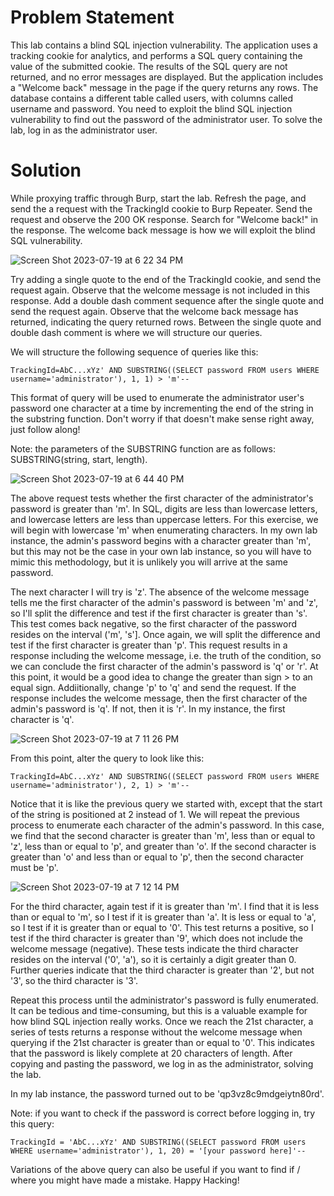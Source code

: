 # Problem Statement

This lab contains a blind SQL injection vulnerability. The application uses a tracking cookie for analytics, and performs a SQL query containing the value of the submitted cookie. The results of the SQL query are not returned, and no error messages are displayed. But the application includes a "Welcome back" message in the page if the query returns any rows. The database contains a different table called users, with columns called username and password. You need to exploit the blind SQL injection vulnerability to find out the password of the administrator user. To solve the lab, log in as the administrator user. 

# Solution

While proxying traffic through Burp, start the lab. Refresh the page, and send the a request with the TrackingId cookie to Burp Repeater. Send the request and observe the 200 OK response. Search for "Welcome back!" in the response. The welcome back message is how we will exploit the blind SQL vulnerability. 

![Screen Shot 2023-07-19 at 6 22 34 PM](https://github.com/LakesideLich/WebSecurityAcademy/assets/43506369/c28ae4e4-6737-48ab-9458-eba3aa8c3ca1)

Try adding a single quote to the end of the TrackingId cookie, and send the request again. Observe that the welcome message is not included in this response. Add a double dash comment sequence after the single quote and send the request again. Observe that the welcome back message has returned, indicating the query returned rows. Between the single quote and double dash comment is where we will structure our queries. 

We will structure the following sequence of queries like this:

```
TrackingId=AbC...xYz' AND SUBSTRING((SELECT password FROM users WHERE username='administrator'), 1, 1) > 'm'--
```

This format of query will be used to enumerate the administrator user's password one character at a time by incrementing the end of the string in the substring function. Don't worry if that doesn't make sense right away, just follow along! 

Note: the parameters of the SUBSTRING function are as follows: SUBSTRING(string, start, length). 

![Screen Shot 2023-07-19 at 6 44 40 PM](https://github.com/LakesideLich/WebSecurityAcademy/assets/43506369/28e0d950-fad9-4bb4-b48b-0b1e19e20b2f)

The above request tests whether the first character of the administrator's password is greater than 'm'. In SQL, digits are less than lowercase letters, and lowercase letters are less than uppercase letters. For this exercise, we will begin with lowercase 'm' when enumerating characters. In my own lab instance, the admin's password begins with a character greater than 'm', but this may not be the case in your own lab instance, so you will have to mimic this methodology, but it is unlikely you will arrive at the same password. 

The next character I will try is 'z'. The absence of the welcome message tells me the first character of the admin's password is between 'm' and 'z', so I'll split the difference and test if the first character is greater than 's'. This test comes back negative, so the first character of the password resides on the interval ('m', 's']. Once again, we will split the difference and test if the first character is greater than 'p'. This request results in a response including the welcome message, i.e. the truth of the condition, so we can conclude the first character of the admin's password is 'q' or 'r'. At this point, it would be a good idea to change the greater than sign > to an equal sign. Addiitionally, change 'p' to 'q' and send the request. If the response includes the welcome message, then the first character of the admin's password is 'q'. If not, then it is 'r'. In my instance, the first character is 'q'. 

![Screen Shot 2023-07-19 at 7 11 26 PM](https://github.com/LakesideLich/WebSecurityAcademy/assets/43506369/9b6ef2ab-d351-4bcb-90d5-b746f9be199f)

From this point, alter the query to look like this:

```
TrackingId=AbC...xYz' AND SUBSTRING((SELECT password FROM users WHERE username='administrator'), 2, 1) > 'm'--
```

Notice that it is like the previous query we started with, except that the start of the string is positioned at 2 instead of 1. We will repeat the previous process to enumerate each character of the admin's password. In this case, we find that the second character is greater than 'm', less than or equal to 'z', less than or equal to 'p', and greater than 'o'. If the second character is greater than 'o' and less than or equal to 'p', then the second character must be 'p'. 

![Screen Shot 2023-07-19 at 7 12 14 PM](https://github.com/LakesideLich/WebSecurityAcademy/assets/43506369/0155f51c-8192-4d14-bfcc-f99ea155e27d)

For the third character, again test if it is greater than 'm'. I find that it is less than or equal to 'm', so I test if it is greater than 'a'. It is less or equal to 'a', so I test if it is greater than or equal to '0'. This test returns a positive, so I test if the third character is greater than '9', which does not include the welcome message (negative). These tests indicate the third character resides on the interval ('0', 'a'), so it is certainly a digit greater than 0. Further queries indicate that the third character is greater than '2', but not '3', so the third character is '3'. 

Repeat this process until the administrator's password is fully enumerated. It can be tedious and time-consuming, but this is a valuable example for how blind SQL injection really works. Once we reach the 21st character, a series of tests returns a response without the welcome message when querying if the 21st character is greater than or equal to '0'. This indicates that the password is likely complete at 20 characters of length. After copying and pasting the password, we log in as the administrator, solving the lab. 

In my lab instance, the password turned out to be 'qp3vz8c9mdgeiytn80rd'. 

Note: if you want to check if the password is correct before logging in, try this query:

```
TrackingId = 'AbC...xYz' AND SUBSTRING((SELECT password FROM users WHERE username='administrator'), 1, 20) = '[your password here]'--
```

Variations of the above query can also be useful if you want to find if / where you might have made a mistake. Happy Hacking!
